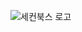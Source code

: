 ![세컨북스 로고](https://github.com/ShinJaeMin98/UsedBooksMarket_project/assets/124487601/01ab3c35-cc8e-49af-853e-746747c63e51)
